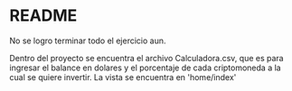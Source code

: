 # README

No se logro terminar todo el ejercicio aun.

Dentro del proyecto se encuentra el archivo Calculadora.csv, que es para ingresar el balance en dolares y el porcentaje de cada criptomoneda a la cual se quiere invertir.
La vista se encuentra en 'home/index'
